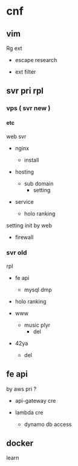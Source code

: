 
# cnf


## vim

Rg ext
- escape research

- ext filter


## svr pri rpl

### vps ( svr new )

#### etc

web svr
- nginx
  - install

- hosting
  - sub domain
    - setting

- service
  - holo ranking


setting init by web
- firewall


### svr old

rpl

- fe api
  - mysql dmp

- holo ranking

- www
  - music plyr
    - del

- 42ya
  - del



## fe api

by aws pri ?
- api-gateway cre

- lambda cre
  - dynamo db access


## docker

learn



